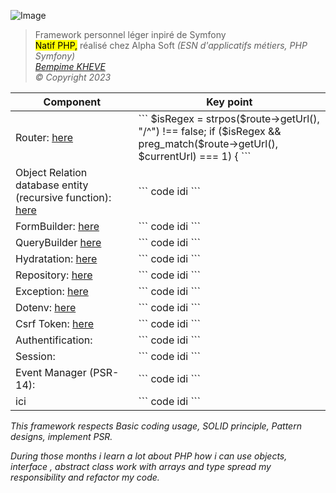 <p><img alt="Image" title="icon" src="Icon-pictures.png" /></p>
<blockquote>
    Framework personnel léger inpiré de Symfony<br>
    <mark>Natif PHP,</mark>
    réalisé chez Alpha Soft <em>(ESN d'applicatifs métiers, PHP Symfony)<br>
    <a href="https://www.linkedin.com/in/bempime-kheve/" target="_blank"> Bempime KHEVE</a><br>
    &copy; Copyright 2023
</blockquote>
<table>
    <thead>
        <tr>
            <th>
                Component
            </th>
            <th>
                Key point
            </th>
        </tr>
    </thead>
    <tbody>
        <tr>
            <td>
                Router:
                <a href="https://github.com/Juju075/php_framework/blob/main/src/Framework/Router/Router.php" target="_blank"> here
                </a><br>
            </td>
            <td>
                ```
                $isRegex = strpos($route->getUrl(), "/^") !== false;
                if ($isRegex && preg_match($route->getUrl(), $currentUrl) === 1) {
                ```
            </td>
        </tr>
        <tr>
            <td>
               Object Relation database entity (recursive function):
                <a href="https://github.com/Juju075/php_framework/blob/main/src/Framework/Database/Schema.php" target="_blank">
                here </a><br>
            </td>
            <td>
                ```
                code idi
                ```
            </td>
        </tr>
        <tr>
            <td>
               FormBuilder:
                <a href="https://github.com/Juju075/php_framework/blob/main/src/Form/Type/PostType.php" target="_blank"> here </a><br>
            </td>
            <td>
                ```
                code idi
                ```
            </td>
        </tr>
        <tr>
            <td>
               QueryBuilder
                <a href="https://github.com/Juju075/php_framework/blob/main/src/Framework/Database/EntityManager.php" target="_blank">
                here </a><br>
            </td>
            <td>
                ```
                code idi
                ```
            </td>
        </tr>
        <tr>
            <td>
               Hydratation:
                <a href="https://github.com/Juju075/php_framework/blob/main/src/Framework/Database/Hydrator.php" target="_blank">
                here </a><br>
            </td>
            <td>
                ```
                code idi
                ```
            </td>
        </tr>
        <tr>
            <td>
               Repository:
                <a href="https://github.com/Juju075/php_framework/blob/main/src/Framework/Repository/AbstractRepository.php" target="_blank">
                here </a><br>
            </td>
            <td>
                ```
                code idi
                ```
            </td>
        </tr>
        <tr>
            <td>
               Exception:
                <a href="https://github.com/Juju075/php_framework/blob/main/src/Exception/NotFoundException.php" target="_blank">
                here </a><br>
            </td>
            <td>
                ```
                code idi
                ```
            </td>
        </tr>
        <tr>
            <td>
               Dotenv:
                <a href="https://github.com/Juju075/php_framework/blob/main/src/Framework/Database/DotEnv.php" target="_blank">
                here </a><br>
            </td>
            <td>
                ```
                code idi
                ```
            </td>
        </tr>
        <tr>
            <td>
               Csrf Token:
                <a href="https://github.com/Juju075/php_framework/blob/main/src/Framework/Form/Token.php" target="_blank">
                here </a><br>
            </td>
            <td>
                ```
                code idi
                ```
            </td>
        </tr>
        <tr>
            <td>
               Authentification:
            </td>
            <td>
                ```
                code idi
                ```
            </td>
        </tr>
        <tr>
            <td>
               Session:
            </td>
            <td>
                ```
                code idi
                ```
            </td>
        </tr>
        <tr>
            <td>
               Event Manager (PSR-14):
            </td>
            <td>
                ```
                code idi
                ```
            </td>
        </tr>
        <tr>
            <td>
               ici
            </td>
            <td>
                ```
                code idi
                ```
            </td>
        </tr>
    </tbody>
</table>

This framework respects Basic coding usage, SOLID principle, Pattern designs, implement PSR.

During those months i learn a lot about PHP
how i can use objects, interface , abstract class
work with arrays and type
spread my responsibility and refactor my code.









